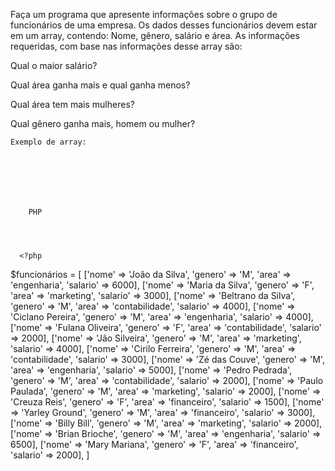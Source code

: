 Faça um programa que apresente informações sobre o grupo de funcionários de uma empresa. Os dados desses funcionários devem estar em um array, contendo: Nome, gênero, salário e área.
	As informações requeridas, com base nas informações desse array são:

	
Qual o maior salário?
	
Qual área ganha mais e qual ganha menos?
	
Qual área tem mais mulheres?
	
Qual gênero ganha mais, homem ou mulher?
	
	Exemplo de array:
	
  
  
  
    
      
      
        PHP
      
    
    
    
      <?php
$funcionários = [
    ['nome' => 'João da Silva', 'genero' => 'M', 'area' => 'engenharia', 'salario' => 6000],
    ['nome' => 'Maria da Silva', 'genero' => 'F', 'area' => 'marketing', 'salario' => 3000],
    ['nome' => 'Beltrano da Silva', 'genero' => 'M', 'area' => 'contabilidade', 'salario' => 4000],
    ['nome' => 'Ciclano Pereira', 'genero' => 'M', 'area' => 'engenharia', 'salario' => 4000],
    ['nome' => 'Fulana Oliveira', 'genero' => 'F', 'area' => 'contabilidade', 'salario' => 2000],
    ['nome' => 'Jão Silveira', 'genero' => 'M', 'area' => 'marketing', 'salario' => 4000],
    ['nome' => 'Cirilo Ferreira', 'genero' => 'M', 'area' => 'contabilidade', 'salario' => 3000],
    ['nome' => 'Zé das Couve', 'genero' => 'M', 'area' => 'engenharia', 'salario' => 5000],
    ['nome' => 'Pedro Pedrada', 'genero' => 'M', 'area' => 'contabilidade', 'salario' => 2000],
    ['nome' => 'Paulo Paulada', 'genero' => 'M', 'area' => 'marketing', 'salario' => 2000],
    ['nome' => 'Creuza Reis', 'genero' => 'F', 'area' => 'financeiro', 'salario' => 1500],
    ['nome' => 'Yarley Ground', 'genero' => 'M', 'area' => 'financeiro', 'salario' => 3000],
    ['nome' => 'Billy Bill', 'genero' => 'M', 'area' => 'marketing', 'salario' => 2000],
    ['nome' => 'Brian Brioche', 'genero' => 'M', 'area' => 'engenharia', 'salario' => 6500],
    ['nome' => 'Mary Mariana', 'genero' => 'F', 'area' => 'financeiro', 'salario' => 2000],
]